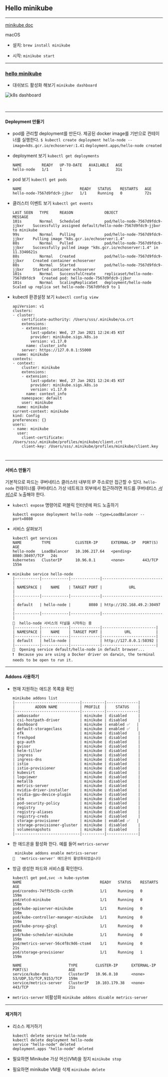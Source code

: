## Hello minikube



---

[minikube doc](https://minikube.sigs.k8s.io/docs/start/)

macOS

- 설치: `brew install minikube`

- 시작: `minikube start`



---

### [hello minikube](https://kubernetes.io/ko/docs/tutorials/hello-minikube/)

- 대쉬보드 활성화 해보기
  `minikube dashboard`

![k8s dashboard](https://github.com/sungyoungKwon85/sungyoungKwon85.github.io/blob/master/_posts/k8s/images/dashboard%20example.png)



​																																				

---

#### Deployment 만들기

- pod를 관리할 deployment를 만든다. 제공된 docker image를 기반으로 컨테이너를 실행한다. 
  `$ kubectl create deployment hello-node --image=k8s.gcr.io/echoserver:1.41`
  `deployment.apps/hello-node created`

- deployment 보기
  `kubectl get deployments`

  ```
  NAME         READY   UP-TO-DATE   AVAILABLE   AGE
  hello-node   1/1     1            1           31s
  ```

- pod 보기
  `kubectl get pods`

  ```
  NAME                          READY   STATUS    RESTARTS   AGE
  hello-node-7567d9fdc9-jjbxr   1/1     Running   0          72s
  ```

- 클러스터 이벤트 보기
  `kubectl get events`

  ```
  LAST SEEN   TYPE     REASON              OBJECT                             MESSAGE
  101s        Normal   Scheduled           pod/hello-node-7567d9fdc9-jjbxr    Successfully assigned default/hello-node-7567d9fdc9-jjbxr to minikube
  99s         Normal   Pulling             pod/hello-node-7567d9fdc9-jjbxr    Pulling image "k8s.gcr.io/echoserver:1.4"
  88s         Normal   Pulled              pod/hello-node-7567d9fdc9-jjbxr    Successfully pulled image "k8s.gcr.io/echoserver:1.4" in 11.3346621s
  88s         Normal   Created             pod/hello-node-7567d9fdc9-jjbxr    Created container echoserver
  88s         Normal   Started             pod/hello-node-7567d9fdc9-jjbxr    Started container echoserver
  101s        Normal   SuccessfulCreate    replicaset/hello-node-7567d9fdc9   Created pod: hello-node-7567d9fdc9-jjbxr
  101s        Normal   ScalingReplicaSet   deployment/hello-node              Scaled up replica set hello-node-7567d9fdc9 to 1
  ```

- kubectl 환경설정 보기
  `kubectl config view`

  ```
  apiVersion: v1
  clusters:
  - cluster:
      certificate-authority: /Users/sss/.minikube/ca.crt
      extensions:
      - extension:
          last-update: Wed, 27 Jan 2021 12:24:45 KST
          provider: minikube.sigs.k8s.io
          version: v1.17.0
        name: cluster_info
      server: https://127.0.0.1:55000
    name: minikube
  contexts:
  - context:
      cluster: minikube
      extensions:
      - extension:
          last-update: Wed, 27 Jan 2021 12:24:45 KST
          provider: minikube.sigs.k8s.io
          version: v1.17.0
        name: context_info
      namespace: default
      user: minikube
    name: minikube
  current-context: minikube
  kind: Config
  preferences: {}
  users:
  - name: minikube
    user:
      client-certificate: /Users/sss/.minikube/profiles/minikube/client.crt
      client-key: /Users/sss/.minikube/profiles/minikube/client.key
     
  ```

### 

---

#### 서비스 만들기

기본적으로 파드는 쿠버네티스 클러스터 내부의 IP 주소로만 접근할 수 있다. `hello-node` 컨테이너를 쿠버네티스 가상 네트워크 외부에서 접근하려면 파드를 쿠버네티스 [*서비스*](https://kubernetes.io/ko/docs/concepts/services-networking/service/)로 노출해야 한다.

- `kubectl expose` 명령어로 퍼블릭 인터넷에 파드 노출하기

  `kubectl expose deployment hello-node --type=LoadBalancer --port=8080`

- 서비스 살펴보기

  ```
  kubectl get services
  NAME         TYPE           CLUSTER-IP      EXTERNAL-IP   PORT(S)          AGE
  hello-node   LoadBalancer   10.106.217.64   <pending>     8080:30497/TCP   24s
  kubernetes   ClusterIP      10.96.0.1       <none>        443/TCP          155m
  ```

- ```
  minikube service hello-node
  |-----------|------------|-------------|---------------------------|
  | NAMESPACE |    NAME    | TARGET PORT |            URL            |
  |-----------|------------|-------------|---------------------------|
  | default   | hello-node |        8080 | http://192.168.49.2:30497 |
  |-----------|------------|-------------|---------------------------|
  🏃  hello-node 서비스의 터널을 시작하는 중
  |-----------|------------|-------------|------------------------|
  | NAMESPACE |    NAME    | TARGET PORT |          URL           |
  |-----------|------------|-------------|------------------------|
  | default   | hello-node |             | http://127.0.0.1:50392 |
  |-----------|------------|-------------|------------------------|
  🎉  Opening service default/hello-node in default browser...
  ❗  Because you are using a Docker driver on darwin, the terminal needs to be open to run it.
  ```

  

---

#### Addons 사용하기

- 현재 지원하는 애드온 목록을 확인

  ```
  minikube addons list
  |-----------------------------|----------|--------------|
  |         ADDON NAME          | PROFILE  |    STATUS    |
  |-----------------------------|----------|--------------|
  | ambassador                  | minikube | disabled     |
  | csi-hostpath-driver         | minikube | disabled     |
  | dashboard                   | minikube | enabled ✅   |
  | default-storageclass        | minikube | enabled ✅   |
  | efk                         | minikube | disabled     |
  | freshpod                    | minikube | disabled     |
  | gcp-auth                    | minikube | disabled     |
  | gvisor                      | minikube | disabled     |
  | helm-tiller                 | minikube | disabled     |
  | ingress                     | minikube | disabled     |
  | ingress-dns                 | minikube | disabled     |
  | istio                       | minikube | disabled     |
  | istio-provisioner           | minikube | disabled     |
  | kubevirt                    | minikube | disabled     |
  | logviewer                   | minikube | disabled     |
  | metallb                     | minikube | disabled     |
  | metrics-server              | minikube | disabled     |
  | nvidia-driver-installer     | minikube | disabled     |
  | nvidia-gpu-device-plugin    | minikube | disabled     |
  | olm                         | minikube | disabled     |
  | pod-security-policy         | minikube | disabled     |
  | registry                    | minikube | disabled     |
  | registry-aliases            | minikube | disabled     |
  | registry-creds              | minikube | disabled     |
  | storage-provisioner         | minikube | enabled ✅   |
  | storage-provisioner-gluster | minikube | disabled     |
  | volumesnapshots             | minikube | disabled     |
  |-----------------------------|----------|--------------|
  ```

- 한 애드온을 활성화 한다. 예를 들어 `metrics-server`

  ```
   minikube addons enable metrics-server
  🌟  'metrics-server' 애드온이 활성화되었습니다
  ```

- 방금 생성한 파드와 서비스를 확인한다.

  ```
  kubectl get pod,svc -n kube-system
  NAME                                   READY   STATUS    RESTARTS   AGE
  pod/coredns-74ff55c5b-czc9h            1/1     Running   0          159m
  pod/etcd-minikube                      1/1     Running   0          159m
  pod/kube-apiserver-minikube            1/1     Running   0          159m
  pod/kube-controller-manager-minikube   1/1     Running   0          159m
  pod/kube-proxy-g2cgl                   1/1     Running   0          159m
  pod/kube-scheduler-minikube            1/1     Running   0          159m
  pod/metrics-server-56c4f8c9d6-ctsm4    1/1     Running   0          21s
  pod/storage-provisioner                1/1     Running   1          159m
  
  NAME                     TYPE        CLUSTER-IP      EXTERNAL-IP   PORT(S)                  AGE
  service/kube-dns         ClusterIP   10.96.0.10      <none>        53/UDP,53/TCP,9153/TCP   159m
  service/metrics-server   ClusterIP   10.103.179.38   <none>        443/TCP                  21s
  ```

- `metrics-server` 비활성화
  `minikube addons disable metrics-server`



---

#### 제거하기

- 리소스 제거하기

  ```
  kubectl delete service hello-node
  kubectl delete deployment hello-node
  service "hello-node" deleted
  deployment.apps "hello-node" deleted
  ```

- 필요하면 Minikube 가상 머신(VM)을 정지
  `minikube stop`

- 필요하면 minikube VM을 삭제
  `minikube delete`





















